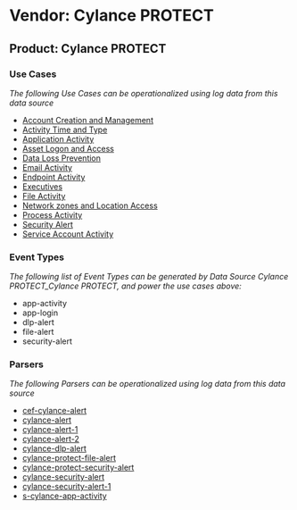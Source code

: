 Vendor: Cylance PROTECT
=======================
Product: Cylance PROTECT
------------------------

### Use Cases

_The following Use Cases can be operationalized using log data from this data source_

* [Account Creation and Management](usecase_account_creation_and_management.md)
* [Activity Time  and Type](usecase_activity_time__and_type.md)
* [Application Activity](usecase_application_activity.md)
* [Asset Logon and Access](usecase_asset_logon_and_access.md)
* [Data Loss Prevention](usecase_data_loss_prevention.md)
* [Email Activity](usecase_email_activity.md)
* [Endpoint Activity](usecase_endpoint_activity.md)
* [Executives](usecase_executives.md)
* [File Activity](usecase_file_activity.md)
* [Network zones and Location Access](usecase_network_zones_and_location_access.md)
* [Process Activity](usecase_process_activity.md)
* [Security Alert](usecase_security_alert.md)
* [Service Account Activity](usecase_service_account_activity.md)


### Event Types

_The following list of Event Types can be generated by Data Source Cylance PROTECT_Cylance PROTECT, and power the use cases above:_

- app-activity
- app-login
- dlp-alert
- file-alert
- security-alert


### Parsers

_The following Parsers can be operationalized using log data from this data source_

* [cef-cylance-alert](parserContent_cef-cylance-alert.md)
* [cylance-alert](parserContent_cylance-alert.md)
* [cylance-alert-1](parserContent_cylance-alert-1.md)
* [cylance-alert-2](parserContent_cylance-alert-2.md)
* [cylance-dlp-alert](parserContent_cylance-dlp-alert.md)
* [cylance-protect-file-alert](parserContent_cylance-protect-file-alert.md)
* [cylance-protect-security-alert](parserContent_cylance-protect-security-alert.md)
* [cylance-security-alert](parserContent_cylance-security-alert.md)
* [cylance-security-alert-1](parserContent_cylance-security-alert-1.md)
* [s-cylance-app-activity](parserContent_s-cylance-app-activity.md)
